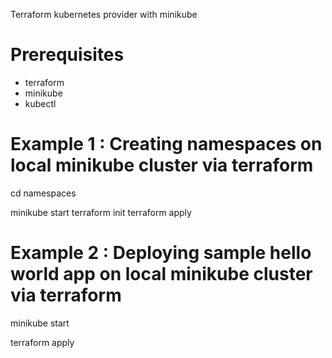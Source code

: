Terraform kubernetes provider with minikube

# Prerequisites

 - terraform
 - minikube 
 - kubectl 

# Example 1 : Creating namespaces on local minikube cluster via terraform

cd namespaces 

minikube start
terraform init
terraform apply


# Example 2 : Deploying sample hello world app on local minikube cluster via terraform

minikube start

terraform apply